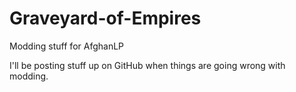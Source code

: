 # Graveyard-of-Empires
Modding stuff for AfghanLP

I'll be posting stuff up on GitHub when things are going wrong with modding.
